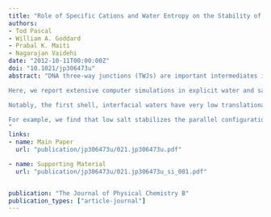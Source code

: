 ```yaml
---
title: "Role of Specific Cations and Water Entropy on the Stability of Branched DNA Motif Structures"
authors:
- Tod Pascal
- William A. Goddard
- Prabal K. Maiti
- Nagarajan Vaidehi
date: "2012-10-11T00:00:00Z"
doi: "10.1021/jp306473u"
abstract: "DNA three-way junctions (TWJs) are important intermediates in various cellular processes and are the simplest of a family of branched nucleic acids being considered as scaffolds for biomolecular nanotechnology. Branched nucleic acids are stabilized by divalent cations such as Mg²⁺, presumably due to condensation and neutralization of the negatively charged DNA backbone. However, electrostatic screening effects point to more complex solvation dynamics and a large role of interfacial waters in thermodynamic stability.

Here, we report extensive computer simulations in explicit water and salt on a model TWJ and use free energy calculations to quantify the role of ionic character and strength on stability. We find that enthalpic stabilization of the first and second hydration shells by Mg²⁺ accounts for 1/3 and all of the free energy gain in 50% and pure MgCl₂ solutions, respectively. The more distorted DNA molecule is actually destabilized in pure MgCl₂ compared to pure NaCl.

Notably, the first shell, interfacial waters have very low translational and rotational entropy (i.e., mobility) compared to the bulk, an entropic loss that is overcompensated by increased enthalpy from additional electrostatic interactions with Mg²⁺. In contrast, the second hydration shell has anomalously high entropy as it is trapped between an immobile and bulklike layer. The nonmonotonic entropic signature and long-range perturbations of the hydration shells to Mg²⁺ may have implications in the molecular recognition of these motifs.

For example, we find that low salt stabilizes the parallel configuration of the three-way junction, whereas at normal salt we find antiparallel configurations deduced from the NMR. We use the 2PT analysis to follow the thermodynamics of this transition and find that the free energy barrier is dominated by entropic effects that result from the decreased surface area of the antiparallel form which has a smaller number of low entropy waters in the first monolayer.
"
links:
- name: Main Paper
  url: "publication/jp306473u/021.jp306473u.pdf"

- name: Supporting Material
  url: "publication/jp306473u/021.jp306473u_si_001.pdf"


publication: "The Journal of Physical Chemistry B"
publication_types: ["article-journal"]
---
```


